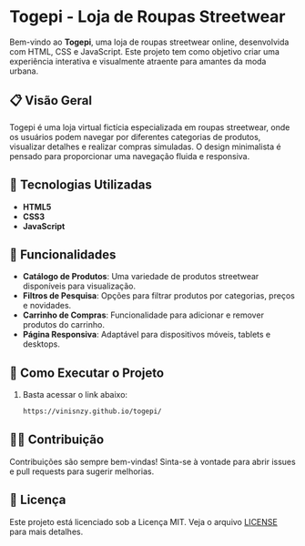 # Togepi - Loja de Roupas Streetwear


Bem-vindo ao **Togepi**, uma loja de roupas streetwear online, desenvolvida com HTML, CSS e JavaScript. Este projeto tem como objetivo criar uma experiência interativa e visualmente atraente para amantes da moda urbana.

## 📋 Visão Geral


Togepi é uma loja virtual fictícia especializada em roupas streetwear, onde os usuários podem navegar por diferentes categorias de produtos, visualizar detalhes e realizar compras simuladas. O design minimalista é pensado para proporcionar uma navegação fluida e responsiva.

## 🔧 Tecnologias Utilizadas


- **HTML5**
- **CSS3**
- **JavaScript**

## 🎨 Funcionalidades


- **Catálogo de Produtos**: Uma variedade de produtos streetwear disponíveis para visualização.
- **Filtros de Pesquisa**: Opções para filtrar produtos por categorias, preços e novidades.
- **Carrinho de Compras**: Funcionalidade para adicionar e remover produtos do carrinho.
- **Página Responsiva**: Adaptável para dispositivos móveis, tablets e desktops.

## 🚀 Como Executar o Projeto


1. Basta acessar o link abaixo:
   ```bash
   https://vinisnzy.github.io/togepi/
   ```

## 🧑‍💻 Contribuição


Contribuições são sempre bem-vindas! Sinta-se à vontade para abrir issues e pull requests para sugerir melhorias.

## 📄 Licença


Este projeto está licenciado sob a Licença MIT. Veja o arquivo [LICENSE](LICENSE) para mais detalhes.
